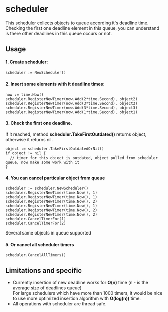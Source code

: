 # scheduler
This scheduler collects objects to queue according it's deadline time.
Checking the first one deadline element in this queue, you can understand is there other deadlines in this queue occurs or not.

## Usage
#### 1. Create scheduler:
```
scheduler := NewScheduler()
```
#### 2. Insert some elements with it deadline times:
```
now := time.Now()
scheduler.RegisterNewTimer(now.Add(2*time.Second), object2)
scheduler.RegisterNewTimer(now.Add(3*time.Second), object3)
scheduler.RegisterNewTimer(now.Add(3*time.Second), object3)
scheduler.RegisterNewTimer(now.Add(1*time.Second), object1)
```

#### 3. Check the first one deadline.
If it reached, method <b>scheduler.TakeFirstOutdated()</b> returns object, otherwise it returns nil.
```
object := scheduler.TakeFirstOutdatedOrNil()
if object != nil {
  // timer for this object is outdated, object pulled from scheduler queue, now make some work with it
}
```
#### 4. You can cancel particular object from queue
```
scheduler := scheduler.NewScheduler()
scheduler.RegisterNewTimer(time.Now(), 1)
scheduler.RegisterNewTimer(time.Now(), 1)
scheduler.RegisterNewTimer(time.Now(), 2)
scheduler.RegisterNewTimer(time.Now(), 1)
scheduler.RegisterNewTimer(time.Now(), 2)
scheduler.RegisterNewTimer(time.Now(), 2)
scheduler.CancelTimerFor(1)
scheduler.CancelTimerFor(2)
```
Several same objects in queue supported<br>
#### 5. Or cancel all scheduler timers
```
scheduler.CancelAllTimers()
```


## Limitations and specific
* Currently insertion of new deadline works for <b>O(n)</b> time (n - is the average size of deadlines queue)<br>
For large schedulers which have more than 1000 timers, it would be nice to use more optimized insertion algorithm with <b>O(log(n))</b> time.<BR>
* All operations with scheduler are thread safe.
